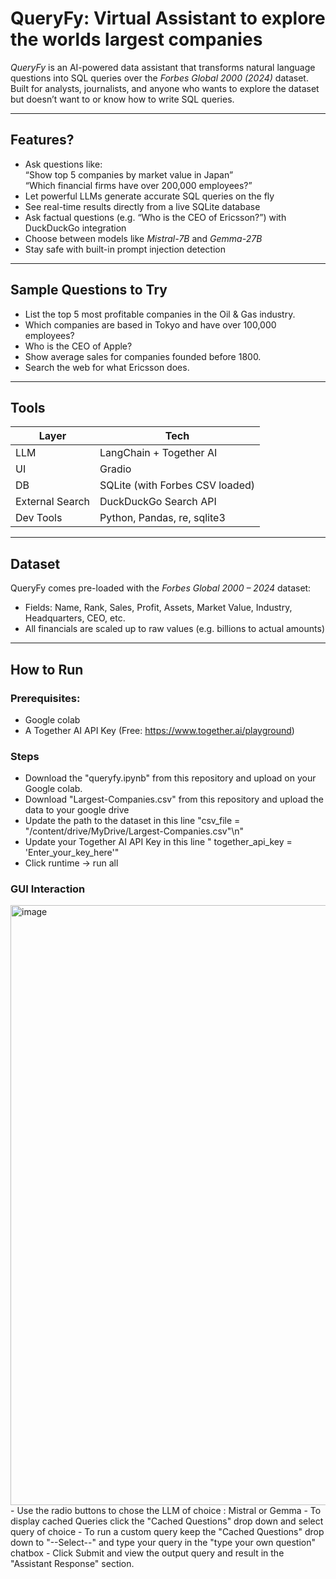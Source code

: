# QueryFy: Virtual Assistant to explore the worlds largest companies

*QueryFy* is an AI-powered data assistant that transforms natural language questions into SQL queries over the *Forbes Global 2000 (2024)* dataset. Built for analysts, journalists, and anyone who wants to explore the dataset but doesn’t want to or know how to write SQL queries.

---

## Features?

- Ask questions like:  
  “Show top 5 companies by market value in Japan”  
  “Which financial firms have over 200,000 employees?”
- Let powerful LLMs generate accurate SQL queries on the fly
- See real-time results directly from a live SQLite database
- Ask factual questions (e.g. “Who is the CEO of Ericsson?”) with DuckDuckGo integration
- Choose between models like *Mistral-7B* and *Gemma-27B*
- Stay safe with built-in prompt injection detection

---

## Sample Questions to Try

- List the top 5 most profitable companies in the Oil & Gas industry.
- Which companies are based in Tokyo and have over 100,000 employees?
- Who is the CEO of Apple?
- Show average sales for companies founded before 1800.
- Search the web for what Ericsson does.

---

## Tools

| Layer | Tech |
|-------|------|
| LLM | LangChain + Together AI |
| UI | Gradio |
| DB | SQLite (with Forbes CSV loaded) |
| External Search | DuckDuckGo Search API |
| Dev Tools | Python, Pandas, re, sqlite3 |

---

## Dataset

QueryFy comes pre-loaded with the *Forbes Global 2000 – 2024* dataset:
- Fields: Name, Rank, Sales, Profit, Assets, Market Value, Industry, Headquarters, CEO, etc.
- All financials are scaled up to raw values (e.g. billions to actual amounts)

---

## How to Run

### Prerequisites:
- Google colab
- A Together AI API Key (Free: https://www.together.ai/playground)

### Steps
- Download the "queryfy.ipynb" from this repository and upload on your Google colab.
- Download "Largest-Companies.csv" from this repository and upload the data to your google drive
- Update the path to the dataset in this line "csv_file = \"/content/drive/MyDrive/Largest-Companies.csv\"\n"
- Update your Together AI API Key in this line " together_api_key = 'Enter_your_key_here'"
- Click runtime -> run all
### GUI Interaction
<img width="960" alt="image" src="https://github.com/user-attachments/assets/4556514f-9ddb-417a-81ca-e47cddbed45c" />
- Use the radio buttons to chose the LLM of choice : Mistral or Gemma 
- To display cached Queries click the "Cached Questions" drop down and select query of choice
- To run a custom query keep the "Cached Questions" drop down to "--Select--" and type your query in the "type your own question" chatbox
- Click Submit and view the output query and result in the "Assistant Response" section. 
